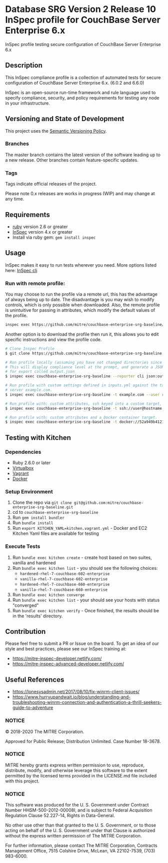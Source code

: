 # Database SRG Version 2 Release 10 InSpec profile for CouchBase Server Enterprise 6.x

InSpec profile testing secure configuration of CouchBase Server Enterprise 6.x

## Description

This InSpec compliance profile is a collection of automated tests for secure configuration of CouchBase Server Enterprise 6.x. (6.0.2 and 6.6.0)

InSpec is an open-source run-time framework and rule language used to specify compliance, security, and policy requirements for testing any node in your infrastructure.

## Versioning and State of Development

This project uses the [Semantic Versioning Policy](https://semver.org/).

### Branches

The master branch contains the latest version of the software leading up to a new release. Other branches contain feature-specific updates.

### Tags

Tags indicate official releases of the project.

Please note 0.x releases are works in progress (WIP) and may change at any time.

## Requirements

- [ruby](https://www.ruby-lang.org/en/) version 2.6 or greater
- [InSpec](http://inspec.io/) version 4.x or greater
- Install via ruby gem: `gem install inspec`

## Usage

InSpec makes it easy to run tests wherever you need. More options
listed here: [InSpec cli](http://inspec.io/docs/reference/cli/)

### Run with remote profile:

You may choose to run the profile via a remote url, this has the
advantage of always being up to date. The disadvantage is you may wish
to modify controls, which is only possible when downloaded. Also, the
remote profile is unintuitive for passing in attributes, which modify
the default values of the profile.

```bash
inspec exec https://github.com/mitre/couchbase-enterprise-srg-baseline/archive/master.tar.gz
```

Another option is to download the profile then run it, this allows
you to edit specific instructions and view the profile code.

```bash
# Clone Inspec Profile
$ git clone https://github.com/mitre/couchbase-enterprise-srg-baseline.git

# Run profile locally (assuming you have not changed directories since cloning)
# This will display compliance level at the prompt, and generate a JSON file
# for export called output.json
$ inspec exec couchbase-enterprise-srg-baseline --reporter cli json:output.json

# Run profile with custom settings defined in inputs.yml against the target
# server example.com.
$ inspec exec couchbase-enterprise-srg-baseline -t example.com --user root --password=Pa55w0rd --input-file=inputs.yml --reporter cli json:output.json

# Run profile with: custom attributes, ssh keyed into a custom target, and sudo.
$ inspec exec couchbase-enterprise-srg-baseline -t ssh://user@hostname -i /path/to/key --sudo --input-file=inputs.yml --reporter cli json:output.json

# Run profile with: custom attributes and a Docker container target.
$ inspec exec couchbase-enterprise-srg-baseline -t docker://52a949b41213 --input-file=inputs.yml --reporter cli json:output.json
```

## Testing with Kitchen

### Dependencies

- Ruby 2.6.0 or later
- [Virtualbox](https://www.virtualbox.org)
- [Vagrant](https://www.vagrantup.com)
- [Docker](https://docs.docker.com)

### Setup Environment

1. Clone the repo via `git clone git@github.com:mitre/couchbase-enterprise-srg-baseline.git`
2. cd to `couchbase-enterprise-srg-baseline`
3. Run `gem install bundler`
4. Run `bundle install`
5. Run `export KITCHEN_YAML=kitchen.vagrant.yml` - Docker and EC2 Kitchen Yaml files are available for testing

### Execute Tests

1. Run `bundle exec kitchen create` - create host based on two suites, vanilla and hardened
2. Run `bundle exec kitchen list` - you should see the following choices:
   - `hardened-rhel-7-couchbase-602-enterprise`
   - `vanilla-rhel-7-couchbase-602-enterprise`
   - `hardened-rhel-7-couchbase-660-enterprise`
   - `vanilla-rhel-7-couchbase-660-enterprise`
3. Run `bundle exec kitchen converge`
4. Run `bundle exec kitchen list` - your should see your hosts with status "converged"
5. Run `bundle exec kitchen verify` - Once finished, the results should be in the 'results' directory.

## Contribution

Please feel free to submit a PR or Issue on the board. To get an idea of our style and best practices, please see our InSpec training at:

- https://mitre-inspec-developer.netlify.com/
- https://mitre-inspec-advanced-developer.netlify.com/

## Useful References

- <https://lonesysadmin.net/2017/08/10/fix-winrm-client-issues/>
- <https://www.hurryupandwait.io/blog/understanding-and-troubleshooting-winrm-connection-and-authentication-a-thrill-seekers-guide-to-adventure>

### NOTICE

© 2018-2020 The MITRE Corporation.

Approved for Public Release; Distribution Unlimited. Case Number 18-3678.

### NOTICE

MITRE hereby grants express written permission to use, reproduce, distribute, modify, and otherwise leverage this software to the extent permitted by the licensed terms provided in the LICENSE.md file included with this project.

### NOTICE

This software was produced for the U. S. Government under Contract Number HHSM-500-2012-00008I, and is subject to Federal Acquisition Regulation Clause 52.227-14, Rights in Data-General.

No other use other than that granted to the U. S. Government, or to those acting on behalf of the U. S. Government under that Clause is authorized without the express written permission of The MITRE Corporation.

For further information, please contact The MITRE Corporation, Contracts Management Office, 7515 Colshire Drive, McLean, VA 22102-7539, (703) 983-6000.
